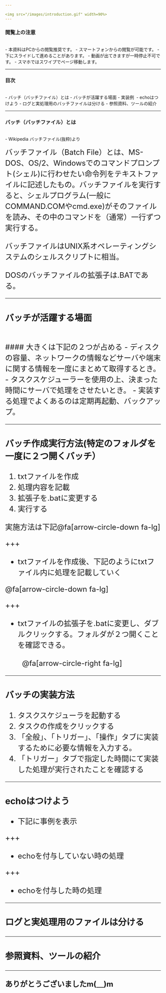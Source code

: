 ```yaml
---
　　
<img src="/images/introduction.gif" width=90%>
---
```


### 閲覧上の注意　　　　　　　　
<br>
- 本資料はPCからの閲覧推奨です。
- スマートフォンからの閲覧が可能です。
- 下にスライドして進めることがあります。
- 動画が出てきますが一時停止不可です。
- スマホではスワイプでページ移動します。

---

### 目次
<br>
- バッチ（バッチファイル）とは
- バッチが活躍する場面
- 実装例 
- echoはつけよう
- ログと実処理用のバッチファイルは分ける
- 参照資料、ツールの紹介

---

### バッチ（バッチファイル）とは
<br>
- Wikipedia バッチファイル(抜粋)より
<p><font size="5">バッチファイル（Batch File）とは、MS-DOS、OS/2、Windowsでのコマンドプロンプト(シェル)に行わせたい命令列をテキストファイルに記述したもの。バッチファイルを実行すると、シェルプログラム(一般に COMMAND.COMやcmd.exe)がそのファイルを読み、その中のコマンドを（通常）一行ずつ実行する。</p>
<p><font size="5">バッチファイルはUNIX系オペレーティングシステムのシェルスクリプトに相当。</p>
<p><font size="5">DOSのバッチファイルの拡張子は.BATである。</p>

---
### バッチが活躍する場面
<br>
#### 大きくは下記の２つが占める
- ディスクの容量、ネットワークの情報などサーバや端末に関する情報を一度にまとめて取得するとき。
- タスクスケジューラーを使用の上、決まった時間にサーバで処理をさせたいとき。
- 実装する処理でよくあるのは定期再起動、バックアップ。 

---

### バッチ作成実行方法(特定のフォルダを一度に２つ開くバッチ）
1. txtファイルを作成
2. 処理内容を記載
3. 拡張子を.batに変更する
4. 実行する  


  
実施方法は下記@fa[arrow-circle-down fa-lg]

+++

- txtファイルを作成後、下記のようにtxtファイル内に処理を記載していく

  
@fa[arrow-circle-down fa-lg]

+++

- txtファイルの拡張子を.batに変更し、ダブルクリックする。フォルダが２つ開くことを確認できる。


　　
@fa[arrow-circle-right fa-lg]

---

### バッチの実装方法
1. タスクスケジューラを起動する
2. タスクの作成をクリックする
3. 「全般」、「トリガー」、「操作」タブに実装するために必要な情報を入力する。
4. 「トリガー」タブで指定した時間にて実装した処理が実行されたことを確認する

---

### echoはつけよう
- 下記に事例を表示

+++

- echoを付与していない時の処理

+++

- echoを付与した時の処理

---

### ログと実処理用のファイルは分ける

---

### 参照資料、ツールの紹介

---

**ありがとうございましたm(＿)m**

